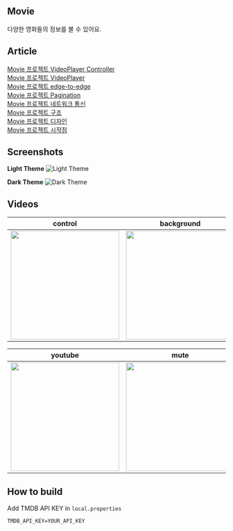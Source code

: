 ## Movie

다양한 영화들의 정보를 볼 수 있어요.

## Article

[Movie 프로젝트 VideoPlayer Controller](https://jik3410.tistory.com/10)  
[Movie 프로젝트 VideoPlayer](https://jik3410.tistory.com/9)  
[Movie 프로젝트 edge-to-edge](https://jik3410.tistory.com/6)  
[Movie 프로젝트 Pagination](https://jik3410.tistory.com/5)  
[Movie 프로젝트 네트워크 통신](https://jik3410.tistory.com/4)  
[Movie 프로젝트 구조](https://jik3410.tistory.com/3)  
[Movie 프로젝트 디자인](https://jik3410.tistory.com/2)  
[Movie 프로젝트 시작점](https://jik3410.tistory.com/1)

## Screenshots

**Light Theme**
![Light Theme](https://github.com/user-attachments/assets/d58c231d-7583-4f2a-ad75-b2047cedbcbf)

**Dark Theme**
![Dark Theme](https://github.com/user-attachments/assets/f6afd762-327a-4ed8-ba9c-14c89b55ed38)

## Videos

|                                                 control                                                 |                                               background                                                |
|:-------------------------------------------------------------------------------------------------------:|:-------------------------------------------------------------------------------------------------------:|
| <img width="250" src="https://github.com/user-attachments/assets/c4ccfd0e-0a46-4467-bb2a-8d7119fa57ba"> | <img width="250" src="https://github.com/user-attachments/assets/2222ffa4-4060-45d0-8b70-fdcd425ba0ca"> |

|                                                 youtube                                                 |                                                  mute                                                   |
|:-------------------------------------------------------------------------------------------------------:|:-------------------------------------------------------------------------------------------------------:|
| <img width="250" src="https://github.com/user-attachments/assets/c3c6e251-5376-4acf-83ec-b2953da9da70"> | <img width="250" src="https://github.com/user-attachments/assets/32ee2350-df47-40d9-bd03-81c4e1cfb5cc"> |

## How to build

Add TMDB API KEY in `local.properties`

```
TMDB_API_KEY=YOUR_API_KEY
```

